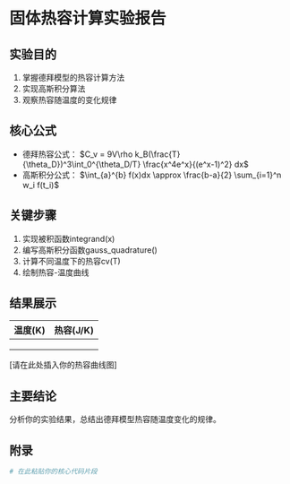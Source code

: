 # 固体热容计算实验报告

## 实验目的
1. 掌握德拜模型的热容计算方法
2. 实现高斯积分算法
3. 观察热容随温度的变化规律

## 核心公式
- 德拜热容公式： $C_v = 9V\rho k_B(\frac{T}{\theta_D})^3\int_0^{\theta_D/T} \frac{x^4e^x}{(e^x-1)^2} dx$
- 高斯积分公式： $\int_{a}^{b} f(x)dx \approx \frac{b-a}{2} \sum_{i=1}^n w_i f(t_i)$

## 关键步骤
1. 实现被积函数integrand(x)
2. 编写高斯积分函数gauss_quadrature()
3. 计算不同温度下的热容cv(T)
4. 绘制热容-温度曲线

## 结果展示
| 温度(K) | 热容(J/K) |
|---------|----------|
|         |          |
|         |          |
|         |          |

[请在此处插入你的热容曲线图]

## 主要结论
分析你的实验结果，总结出德拜模型热容随温度变化的规律。

## 附录
```python
# 在此粘贴你的核心代码片段

```